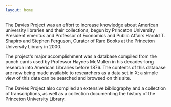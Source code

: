 ```yaml
---
layout: home
---
```


The Davies Project was an effort to increase knowledge about American
university libraries and their collections, begun by Princeton
University President emeritus and Professor of Economics and Public
Affairs Harold T. Shapiro and Stephen Ferguson, Curator of Rare Books
at the Princeton University Library in 2000.

The project's major accomplishment was a database compiled from the
punch cards used by Professor Haynes McMullen in his decades-long
research into American Libraries before 1876.  The contents of this
database are now being made available to researchers as a data set in
X; a simple view of this data can be searched and browsed on this
site.

The Davies Project also compiled an extensive bibliography and a
collection of transcriptions, as well as a collection documenting the
history of the Princeton University Library.
